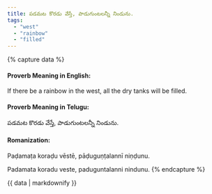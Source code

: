 ```yaml
---
title: పడమట కొరడు వేస్తే, పాడుగుంటలన్నీ నిండును.
tags:
  - "west"
  - "rainbow"
  - "filled"
---
```


{% capture data %}
#### Proverb Meaning in English:
If there be a rainbow in the west, all the dry tanks will be filled.

#### Proverb Meaning in Telugu:
పడమట కొరడు వేస్తే, పాడుగుంటలన్నీ నిండును.

#### Romanization:
Paḍamaṭa koraḍu vēstē, pāḍuguṇṭalannī niṇḍunu.

Padamata koradu veste, paduguntalanni nindunu.
{% endcapture %}

{{ data | markdownify }}

